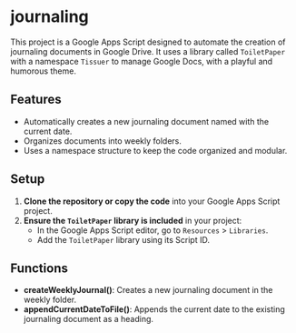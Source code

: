 # journaling

This project is a Google Apps Script designed to automate the creation of journaling documents in Google Drive. It uses a library called `ToiletPaper` with a namespace `Tissuer` to manage Google Docs, with a playful and humorous theme.

## Features

- Automatically creates a new journaling document named with the current date.
- Organizes documents into weekly folders.
- Uses a namespace structure to keep the code organized and modular.

## Setup

1. **Clone the repository or copy the code** into your Google Apps Script project.
2. **Ensure the `ToiletPaper` library is included** in your project:
   - In the Google Apps Script editor, go to `Resources` > `Libraries`.
   - Add the `ToiletPaper` library using its Script ID.

## Functions

- **createWeeklyJournal()**: Creates a new journaling document in the weekly folder.
- **appendCurrentDateToFile()**: Appends the current date to the existing journaling document as a heading.

